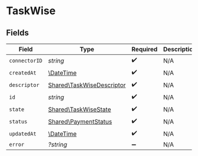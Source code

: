 # TaskWise


## Fields

| Field                                                                  | Type                                                                   | Required                                                               | Description                                                            |
| ---------------------------------------------------------------------- | ---------------------------------------------------------------------- | ---------------------------------------------------------------------- | ---------------------------------------------------------------------- |
| `connectorID`                                                          | *string*                                                               | :heavy_check_mark:                                                     | N/A                                                                    |
| `createdAt`                                                            | [\DateTime](https://www.php.net/manual/en/class.datetime.php)          | :heavy_check_mark:                                                     | N/A                                                                    |
| `descriptor`                                                           | [Shared\TaskWiseDescriptor](../../Models/Shared/TaskWiseDescriptor.md) | :heavy_check_mark:                                                     | N/A                                                                    |
| `id`                                                                   | *string*                                                               | :heavy_check_mark:                                                     | N/A                                                                    |
| `state`                                                                | [Shared\TaskWiseState](../../Models/Shared/TaskWiseState.md)           | :heavy_check_mark:                                                     | N/A                                                                    |
| `status`                                                               | [Shared\PaymentStatus](../../Models/Shared/PaymentStatus.md)           | :heavy_check_mark:                                                     | N/A                                                                    |
| `updatedAt`                                                            | [\DateTime](https://www.php.net/manual/en/class.datetime.php)          | :heavy_check_mark:                                                     | N/A                                                                    |
| `error`                                                                | *?string*                                                              | :heavy_minus_sign:                                                     | N/A                                                                    |